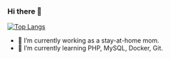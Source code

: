### Hi there 👋

[![Top Langs](https://github-readme-stats.vercel.app/api/top-langs/?username=mariko-mr&hide_progress=true&theme=dark)](https://github.com/anuraghazra/github-readme-stats)


<!-- **mariko-mr/mariko-mr** is a ✨ _special_ ✨ repository because its `README.md` (this file) appears on your GitHub profile. -->
<!-- Here are some ideas to get you started: -->

- 🔭 I’m currently working as a stay-at-home mom.
- 🌱 I’m currently learning PHP, MySQL, Docker, Git.
<!-- - 👯 I’m looking to collaborate on ... -->
<!-- - 🤔 I’m looking for help with ...
- 💬 Ask me about ...
- 📫 How to reach me: ...
- 😄 Pronouns: ...
- ⚡ Fun fact: ... -->

